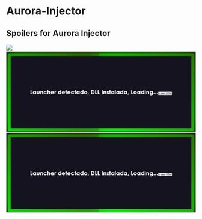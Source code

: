 # Aurora-Injector
## Spoilers for Aurora Injector

<img src="/assets/img/recording-2023-12-18-19-39-47.gif">
<img src="/assets/img/image.png">
<img src="/assets/img/imagea.png">
